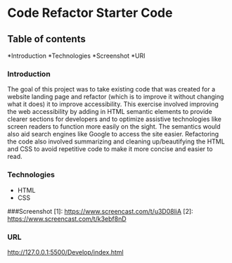 # Code Refactor Starter Code
## Table of contents
*Introduction
*Technologies
*Screenshot
*URl

### Introduction
The goal of this project was to take existing code that was created for a website landing page and refactor (which is to improve it without changing what it does) it to improve accessibility. This exercise involved improving the web accessibility by adding in HTML semantic elements to provide clearer sections for developers and to optimize assistive technologies like screen readers to function more easily on the sight. The semantics would also aid search engines like Google to access the site easier. Refactoring the code also involved summarizing and cleaning up/beautifying the HTML and CSS to avoid repetitive code to make it more concise and easier to read.

### Technologies
* HTML
* CSS

###Screenshot
[1]: https://www.screencast.com/t/u3D08liA
[2]: https://www.screencast.com/t/k3ebf8nD

### URL
http://127.0.0.1:5500/Develop/index.html
